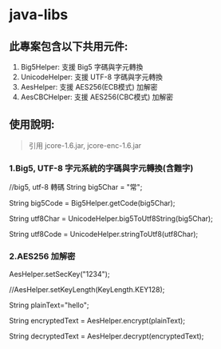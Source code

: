 # java-libs

## 此專案包含以下共用元件:
1. Big5Helper: 支援 Big5 字碼與字元轉換
2. UnicodeHelper: 支援 UTF-8 字碼與字元轉換
3. AesHelper: 支援 AES256(ECB模式) 加解密
4. AesCBCHelper: 支援 AES256(CBC模式) 加解密


## 使用說明:

> 引用 jcore-1.6.jar, jcore-enc-1.6.jar

### 1.Big5, UTF-8 字元系統的字碼與字元轉換(含難字)
//big5, utf-8 轉碼
String big5Char = "常";

String big5Code = Big5Helper.getCode(big5Char);

String utf8Char = UnicodeHelper.big5ToUtf8String(big5Char);

String utf8Code = UnicodeHelper.stringToUtf8(utf8Char);

### 2.AES256 加解密
AesHelper.setSecKey("1234");

//AesHelper.setKeyLength(KeyLength.KEY128);

String plainText="hello";	

String encryptedText = AesHelper.encrypt(plainText);

String decryptedText = AesHelper.decrypt(encryptedText);
